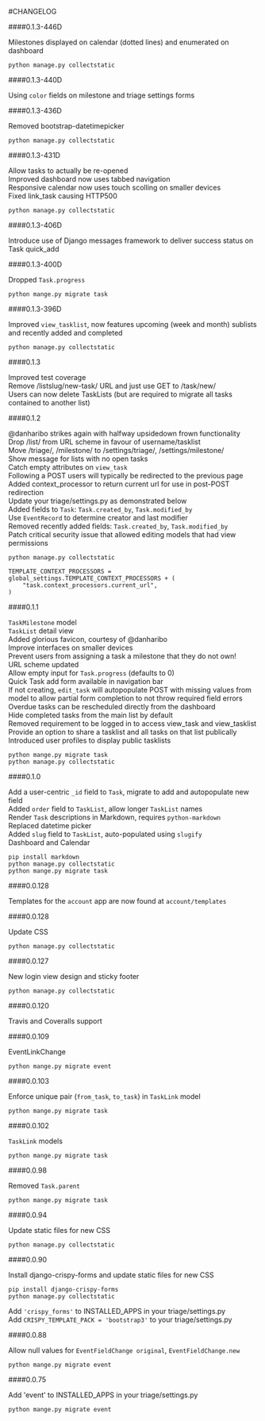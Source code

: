#CHANGELOG

####0.1.3-446D

Milestones displayed on calendar (dotted lines) and enumerated on dashboard  

    python manage.py collectstatic

####0.1.3-440D

Using `color` fields on milestone and triage settings forms  

####0.1.3-436D

Removed bootstrap-datetimepicker  

    python manage.py collectstatic

####0.1.3-431D

Allow tasks to actually be re-opened  
Improved dashboard now uses tabbed navigation  
Responsive calendar now uses touch scolling on smaller devices  
Fixed link_task causing HTTP500  

    python manage.py collectstatic

####0.1.3-406D

Introduce use of Django messages framework to deliver success status on Task quick_add  

####0.1.3-400D

Dropped `Task.progress`  

    python mange.py migrate task

####0.1.3-396D

Improved `view_tasklist`, now features upcoming (week and month) sublists and recently added and completed  

    python manage.py collectstatic

####0.1.3

Improved test coverage  
Remove /listslug/new-task/ URL and just use GET to /task/new/  
Users can now delete TaskLists (but are required to migrate all tasks contained to another list)  

####0.1.2

@danharibo strikes again with halfway upsidedown frown functionality  
Drop /list/ from URL scheme in favour of username/tasklist  
Move /triage/, /milestone/ to /settings/triage/, /settings/milestone/  
Show message for lists with no open tasks  
Catch empty attributes on `view_task`  
Following a POST users will typically be redirected to the previous page  
Added context_processor to return current url for use in post-POST redirection  
Update your triage/settings.py as demonstrated below  
Added fields to `Task`: `Task.created_by`, `Task.modified_by`  
Use `EventRecord` to determine creator and last modifier  
Removed recently added fields: `Task.created_by`, `Task.modified_by`  
Patch critical security issue that allowed editing models that had view permissions  

    python manage.py collectstatic

    TEMPLATE_CONTEXT_PROCESSORS = global_settings.TEMPLATE_CONTEXT_PROCESSORS + (
        "task.context_processors.current_url",
    )

####0.1.1

`TaskMilestone` model  
`TaskList` detail view  
Added glorious favicon, courtesy of @danharibo  
Improve interfaces on smaller devices  
Prevent users from assigning a task a milestone that they do not own!  
URL scheme updated  
Allow empty input for `Task.progress` (defaults to 0)  
Quick Task add form available in navigation bar  
If not creating, `edit_task` will autopopulate POST with missing values from model to allow partial form completion to not throw required field errors  
Overdue tasks can be rescheduled directly from the dashboard  
Hide completed tasks from the main list by default  
Removed requirement to be logged in to access view_task and view_tasklist  
Provide an option to share a tasklist and all tasks on that list publically  
Introduced user profiles to display public tasklists  


    python mange.py migrate task
    python manage.py collectstatic

####0.1.0

Add a user-centric `_id` field to `Task`, migrate to add and autopopulate new field  
Added `order` field to `TaskList`, allow longer `TaskList` names  
Render `Task` descriptions in Markdown, requires `python-markdown`  
Replaced datetime picker  
Added `slug` field to `TaskList`, auto-populated using `slugify`  
Dashboard and Calendar

    pip install markdown
    python manage.py collectstatic
    python mange.py migrate task

####0.0.128

Templates for the `account` app are now found at `account/templates`  

####0.0.128

Update CSS

    python manage.py collectstatic

####0.0.127

New login view design and sticky footer

    python manage.py collectstatic

####0.0.120

Travis and Coveralls support

####0.0.109

EventLinkChange

    python mange.py migrate event

####0.0.103

Enforce unique pair (`from_task`, `to_task`) in `TaskLink` model

    python mange.py migrate task

####0.0.102

`TaskLink` models

    python mange.py migrate task

####0.0.98

Removed `Task.parent`

    python mange.py migrate task

####0.0.94

Update static files for new CSS

    python manage.py collectstatic

####0.0.90

Install django-crispy-forms and update static files for new CSS

    pip install django-crispy-forms
    python manage.py collectstatic

Add `'crispy_forms'` to INSTALLED_APPS in your triage/settings.py  
Add `CRISPY_TEMPLATE_PACK = 'bootstrap3'` to your triage/settings.py

####0.0.88

Allow null values for `EventFieldChange original`, `EventFieldChange.new`

    python mange.py migrate event

####0.0.75

Add 'event' to INSTALLED_APPS in your triage/settings.py

    python mange.py migrate event
